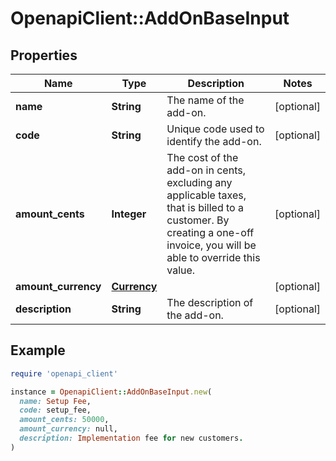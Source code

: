 # OpenapiClient::AddOnBaseInput

## Properties

| Name | Type | Description | Notes |
| ---- | ---- | ----------- | ----- |
| **name** | **String** | The name of the add-on. | [optional] |
| **code** | **String** | Unique code used to identify the add-on. | [optional] |
| **amount_cents** | **Integer** | The cost of the add-on in cents, excluding any applicable taxes, that is billed to a customer. By creating a one-off invoice, you will be able to override this value. | [optional] |
| **amount_currency** | [**Currency**](Currency.md) |  | [optional] |
| **description** | **String** | The description of the add-on. | [optional] |

## Example

```ruby
require 'openapi_client'

instance = OpenapiClient::AddOnBaseInput.new(
  name: Setup Fee,
  code: setup_fee,
  amount_cents: 50000,
  amount_currency: null,
  description: Implementation fee for new customers.
)
```

